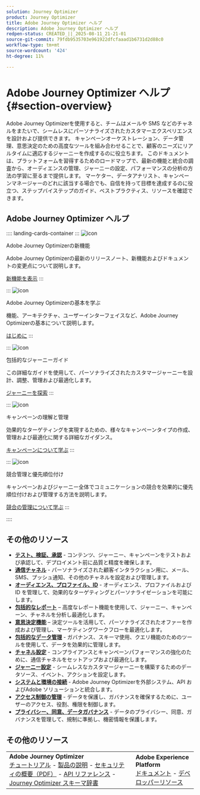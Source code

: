 ```yaml
---
solution: Journey Optimizer
product: Journey Optimizer
title: Adobe Journey Optimizer ヘルプ
description: Adobe Journey Optimizer ヘルプ
redpen-status: CREATED_||_2025-08-11_21-21-01
source-git-commit: 79fdb9535703e961922dfcfaaad1b6731d2d88c0
workflow-type: tm+mt
source-wordcount: '424'
ht-degree: 11%

---
```



# Adobe Journey Optimizer ヘルプ{#section-overview}

Adobe Journey Optimizerを使用すると、チームはメールや SMS などのチャネルをまたいで、シームレスにパーソナライズされたカスタマーエクスペリエンスを設計および提供できます。 キャンペーンオーケストレーション、データ管理、意思決定のための高度なツールを組み合わせることで、顧客のニーズにリアルタイムに適応するジャーニーを作成するのに役立ちます。 このドキュメントは、プラットフォームを習得するためのロードマップで、最新の機能と統合の調査から、オーディエンスの管理、ジャーニーの設定、パフォーマンスの分析の方法の学習に至るまで提供します。 マーケター、データアナリスト、キャンペーンマネージャーのどれに該当する場合でも、自信を持って目標を達成するのに役立つ、ステップバイステップのガイド、ベストプラクティス、リソースを確認できます。

## Adobe Journey Optimizer ヘルプ

:::: landing-cards-container
:::
![icon](https://cdn.experienceleague.adobe.com/icons/list-check.svg?lang=ja)

Adobe Journey Optimizerの新機能

Adobe Journey Optimizerの最新のリリースノート、新機能およびドキュメントの変更点について説明します。

[新機能を表示](whats-new-landing-page.md)
:::

:::
![icon](https://cdn.experienceleague.adobe.com/icons/circle-play.svg?lang=ja)

Adobe Journey Optimizerの基本を学ぶ

機能、アーキテクチャ、ユーザーインターフェイスなど、Adobe Journey Optimizerの基本について説明します。

[はじめに](get-started-landing-page.md)
:::

:::
![icon](https://cdn.experienceleague.adobe.com/icons/code-branch.svg?lang=ja)

包括的なジャーニーガイド

この詳細なガイドを使用して、パーソナライズされたカスタマージャーニーを設計、調整、管理および最適化します。

[ジャーニーを探索](orchestrate-journeys-landing-page.md)
:::

:::
![icon](https://cdn.experienceleague.adobe.com/icons/bullhorn.svg?lang=ja)

キャンペーンの理解と管理

効果的なターゲティングを実現するための、様々なキャンペーンタイプの作成、管理および最適化に関する詳細なガイダンス。

[キャンペーンについて学ぶ](campaigns-landing-page.md)
:::

:::
![icon](https://cdn.experienceleague.adobe.com/icons/scale-balanced.svg?lang=ja)

競合管理と優先順位付け

キャンペーンおよびジャーニー全体でコミュニケーションの競合を効果的に優先順位付けおよび管理する方法を説明します。

[競合の管理について学ぶ](conflict-prioritization-landing-page.md)
:::

::::


## その他のリソース

- **[テスト、検証、承認](test-landing-page.md)** - コンテンツ、ジャーニー、キャンペーンをテストおよび承認して、デプロイメント前に品質と精度を確保します。
- **[通信チャネル](../using/channels/gs-channels.md)** - パーソナライズされた顧客インタラクション用に、メール、SMS、プッシュ通知、その他のチャネルを設定および管理します。
- **[オーディエンス、プロファイル、ID](audiences-profiles-identities-landing-page.md)** - オーディエンス、プロファイルおよび ID を管理して、効果的なターゲティングとパーソナライゼーションを可能にします。
- **[包括的なレポート](reporting-landing-page.md)** – 高度なレポート機能を使用して、ジャーニー、キャンペーン、チャネルを分析し最適化します。
- **[意思決定機能](decisioning-landing-page.md)** – 決定ツールを活用して、パーソナライズされたオファーを作成および管理し、マーケティングワークフローを最適化します。
- **[包括的なデータ管理](data-management-landing-page.md)** - ガバナンス、スキーマ使用、クエリ機能のためのツールを使用して、データを効果的に管理します。
- **[チャネル設定](configuration-landing-page.md)** - コンプライアンスとキャンペーンパフォーマンスの強化のために、通信チャネルをセットアップおよび最適化します。
- **[ジャーニー設定](configure-journeys-landing-page.md)** - シームレスなカスタマージャーニーを構築するためのデータソース、イベント、アクションを設定します。
- **[システムと環境の接続](connect-systems-landing-page.md)** - Adobe Journey Optimizerを外部システム、API およびAdobe ソリューションと統合します。
- **[アクセス制御の管理](access-control-landing-page.md)** - データを保護し、ガバナンスを確保するために、ユーザーのアクセス、役割、権限を制御します。
- **[プライバシー、同意、データガバナンス](privacy-landing-page.md)** - データのプライバシー、同意、ガバナンスを管理して、規制に準拠し、機密情報を保護します。

## その他のリソース

<table style="table-layout:fixed"><tr style="border: 0;">
<td><strong>Adobe Journey Optimizer</strong><br/>
<a href="https://experienceleague.adobe.com/docs/journey-optimizer-learn/tutorials/overview.html?lang=ja" target="_blank">チュートリアル</a> - <a href="https://helpx.adobe.com/jp/legal/product-descriptions/adobe-journey-optimizer.html" target="_blank">製品の説明</a> - <a href="https://www.adobe.com/content/dam/cc/en/security/pdfs/AJO_SecurityOverview.pdf" target="_blank">セキュリティの概要（PDF）</a> - <a href="https://developer.adobe.com/journey-optimizer-apis/" target="_blank">API リファレンス</a> - <a href="https://experienceleague.adobe.com/tools/ajo-schemas/schema-dictionary.html?lang=ja" target="_blank">Journey Optimizer スキーマ辞書</a>

</td>
<td><strong>Adobe Experience Platform</strong><br/>
<a href="https://experienceleague.adobe.com/docs/experience-platform/landing/home.html?lang=ja" target="_blank">ドキュメント</a> - <a href="https://www.adobe.com/jp/experience-platform/documentation-and-developer-resources.html" target="_blank">デベロッパーリソース</a>
</td>
</tr></table>

<!--table style="table-layout:auto"><tr style="border: 0;"><td><img src="using/assets/do-not-localize/newsletter.png"></td><td>
<b>Stay informed and elevate your Adobe Journey Optimizer experience!</b><br/>Sign up for our quarterly newsletter. Gain exclusive access to the latest product updates, captivating stories, real-world use cases, valuable tips, and more – all delivered directly to your inbox every quarter. <a href="https://www.adobe.com/subscription/Adobe_Journey_Optimizer_NL.html">Sign up today!</a></td></tr></table-->
